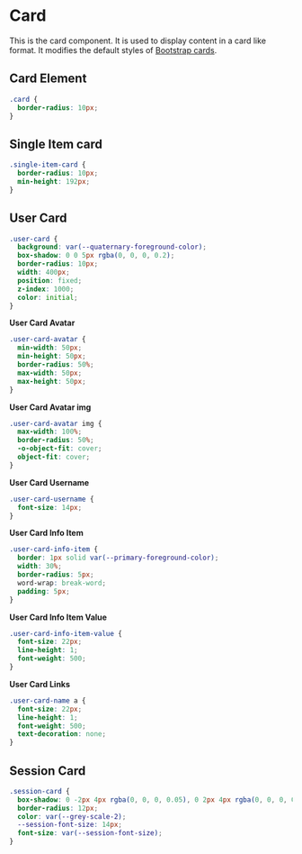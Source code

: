 # Card

This is the card component. It is used to display content in a card like format. It modifies the default styles of [Bootstrap cards](https://getbootstrap.com/docs/5.3/components/card/).

## Card Element

```css
.card {
  border-radius: 10px;
}
```

## Single Item card

```css
.single-item-card {
  border-radius: 10px;
  min-height: 192px;
}
```

## User Card

```css
.user-card {
  background: var(--quaternary-foreground-color);
  box-shadow: 0 0 5px rgba(0, 0, 0, 0.2);
  border-radius: 10px;
  width: 400px;
  position: fixed;
  z-index: 1000;
  color: initial;
}
```

**User Card Avatar**

```css
.user-card-avatar {
  min-width: 50px;
  min-height: 50px;
  border-radius: 50%;
  max-width: 50px;
  max-height: 50px;
}
```

**User Card Avatar img**

```css
.user-card-avatar img {
  max-width: 100%;
  border-radius: 50%;
  -o-object-fit: cover;
  object-fit: cover;
}
```

**User Card Username**

```css
.user-card-username {
  font-size: 14px;
}
```

**User Card Info Item**

```css
.user-card-info-item {
  border: 1px solid var(--primary-foreground-color);
  width: 30%;
  border-radius: 5px;
  word-wrap: break-word;
  padding: 5px;
}
```

**User Card Info Item Value**

```css
.user-card-info-item-value {
  font-size: 22px;
  line-height: 1;
  font-weight: 500;
}
```

**User Card Links**

```css
.user-card-name a {
  font-size: 22px;
  line-height: 1;
  font-weight: 500;
  text-decoration: none;
}
```

## Session Card

```css
.session-card {
  box-shadow: 0 -2px 4px rgba(0, 0, 0, 0.05), 0 2px 4px rgba(0, 0, 0, 0.05);
  border-radius: 12px;
  color: var(--grey-scale-2);
  --session-font-size: 14px;
  font-size: var(--session-font-size);
}
```
